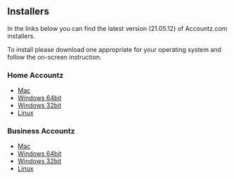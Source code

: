 ## Installers

In the links below you can find the latest version (21.05.12) of Accountz.com installers.

To install please download one appropriate for your operating system and follow the on-screen instruction.

### Home Accountz 
 
* [Mac](https://accountz-open.github.io/download/home/install_home_accountz_v3.dmg)  
* [Windows 64bit](https://accountz-open.github.io/download/home/install_home_accountz_v3_win_64bit.exe)
* [Windows 32bit](https://accountz-open.github.io/download/home/install_home_accountz_v3_win.exe) 
* [Linux](https://accountz-open.github.io/download/home/install_home_accountz_v3_linux.sh)
 

### Business Accountz 
 
* [Mac](https://accountz-open.github.io/download/business/install_business_accountz_v3.dmg) 
* [Windows 64bit](https://accountz-open.github.io/download/business/install_business_accountz_v3_win_64bit.exe)
* [Windows 32bit](https://accountz-open.github.io/download/business/install_business_accountz_v3_win.exe) 
* [Linux](https://accountz-open.github.io/download/business/install_business_accountz_v3_linux.sh)
 


